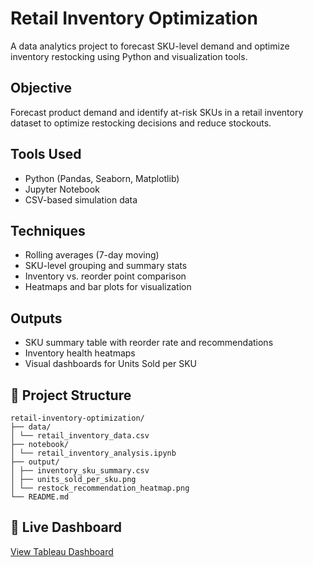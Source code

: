# Retail Inventory Optimization

A data analytics project to forecast SKU-level demand and optimize inventory restocking using Python and visualization tools.

## Objective
Forecast product demand and identify at-risk SKUs in a retail inventory dataset to optimize restocking decisions and reduce stockouts.

## Tools Used
- Python (Pandas, Seaborn, Matplotlib)
- Jupyter Notebook
- CSV-based simulation data

## Techniques
- Rolling averages (7-day moving)
- SKU-level grouping and summary stats
- Inventory vs. reorder point comparison
- Heatmaps and bar plots for visualization

## Outputs
- SKU summary table with reorder rate and recommendations
- Inventory health heatmaps
- Visual dashboards for Units Sold per SKU

## 📂 Project Structure
```
retail-inventory-optimization/
├── data/
│ └── retail_inventory_data.csv
├── notebook/
│ └── retail_inventory_analysis.ipynb
├── output/
│ ├── inventory_sku_summary.csv
│ ├── units_sold_per_sku.png
│ └── restock_recommendation_heatmap.png
└── README.md
```
## 🔗 Live Dashboard
[View Tableau Dashboard](https://public.tableau.com/views/RetailInventoryOptimizationDashboard/Inventory_dashboard)
